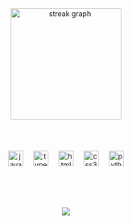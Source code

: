 <div align="center">
  <img src="https://streak-stats.demolab.com?user=xrm0s&locale=en&mode=daily&theme=dark&hide_border=false&border_radius=5&order=3" height="220" alt="streak graph" />

  <br><br>

  <img src="https://cdn.jsdelivr.net/gh/devicons/devicon/icons/javascript/javascript-original.svg" height="30" alt="javascript logo" />
  <img width="12" />
  <img src="https://cdn.jsdelivr.net/gh/devicons/devicon/icons/typescript/typescript-original.svg" height="30" alt="typescript logo" />
  <img width="12" />
  <img src="https://cdn.jsdelivr.net/gh/devicons/devicon/icons/html5/html5-original.svg" height="30" alt="html5 logo" />
  <img width="12" />
  <img src="https://cdn.jsdelivr.net/gh/devicons/devicon/icons/css3/css3-original.svg" height="30" alt="css3 logo" />
  <img width="12" />
  <img src="https://cdn.jsdelivr.net/gh/devicons/devicon/icons/python/python-original.svg" height="30" alt="python logo" />

  <br><br><br>

  ![](https://komarev.com/ghpvc/?username=xrm0s&style=plastic)
</div>
